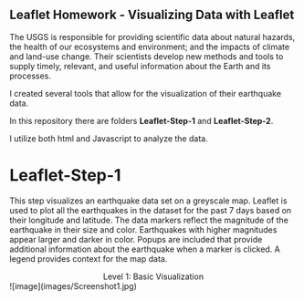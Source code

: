 ## Leaflet Homework - Visualizing Data with Leaflet

The USGS is responsible for providing scientific data about natural hazards, the health of our ecosystems and
environment; and the impacts of climate and land-use change. Their scientists develop new methods and tools to
supply timely, relevant, and useful information about the Earth and its processes.

I created several tools that allow for the visualization of their earthquake data.

In this repository there are folders **Leaflet-Step-1** and **Leaflet-Step-2**.

I utilize both html and Javascript to analyze the data.

# Leaflet-Step-1
This step visualizes an earthquake data set on a greyscale map. Leaflet is used to plot all the earthquakes in the dataset for the past 7 days based on their longitude and latitude.
The data markers reflect the magnitude of the earthquake in their size and color. Earthquakes with higher magnitudes appear larger and darker in color.
Popups are included that provide additional information about the earthquake when a marker is clicked.
A legend provides context for the map data.

<div align="center">Level 1: Basic Visualization</div>
![image](images/Screenshot1.jpg)







